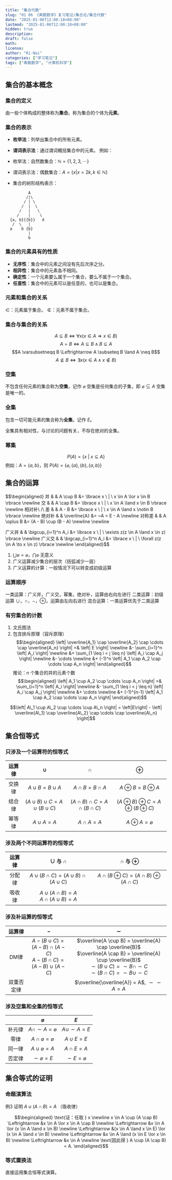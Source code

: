 ```yaml
---
title: "集合代数"
slug: "01 06 《离散数学》复习笔记/集合论/集合代数"
date: "2025-01-06T12:00:18+08:00"
lastmod: "2025-01-06T12:00:18+08:00"
hidden: true
description:
draft: false
math:
license:
author: "Ri-Nai"
categories: ["学习笔记"]
tags: ["离散数学", "计算机科学"]
---
```

## 集合的基本概念
### 集合的定义
由一些个体构成的整体称为**集合**。称为集合的个体为**元素**。

### 集合的表示
- **枚举法**：列举出集合中的所有元素。
- **谓词表示法**：通过谓词概括集合中的元素。
例如：
- 枚举法：自然数集合：$\mathbb{N} = \lbrace 1, 2, 3, \cdots \rbrace$
- 谓词表示法：偶数集合：$A = \lbrace x | x = 2k, k \in \mathbb{N} \rbrace$

- 集合的树形结构表示：
```   
          A
         /|\
        / | \
       /  |  \
      /   |   \
     /    |    \
  {a, b}{{b}}   d
   /  \   |
  a    b {b}
          |
          b
``` 

### 集合的元素具有的性质
- **无序性**：集合中的元素之间没有先后次序之分。
- **相异性**：集合中的元素各不相同。
- **确定性**：一个元素要么属于一个集合，要么不属于一个集合。
- **任意性**：集合中的元素可以是任意的，也可以是集合。

### 元素和集合的关系
$\in$：元素属于集合。
$\notin$：元素不属于集合。

### 集合与集合的关系
$$A \subseteq B \Leftrightarrow \forall x(x \in A \Rightarrow x \in B)$$
$$A = B \Leftrightarrow A \subseteq B \land B \subseteq A$$
$$A \varsubsetneqq B \Leftrightarrow A \subseteq B \land A \neq B$$
$$A \nsubseteq B \Leftrightarrow \exists x(x\in A \land x \notin B)$$

### 空集
不包含任何元素的集合称为**空集**，记作 $\varnothing$
空集是任何集合的子集，即 $\varnothing \subseteq A$
空集是唯一的。

### 全集
包含一切可能元素的集合称为**全集**，记作 $E$。

全集具有相对性，与讨论的问题有关，不存在绝对的全集。

### 幂集
$$P(A) = \lbrace x \ | \ x \subseteq A \rbrace$$
例如：$A = \lbrace a, b \rbrace$，则 $P(A) = \lbrace \varnothing, \lbrace a \rbrace, \lbrace b \rbrace, \lbrace a, b \rbrace \rbrace$

## 集合的运算
$$\begin{aligned}
并 & & A \cup B &= \lbrace x \ | \ x \in A \lor x \in B \rbrace  \newline 
交 & & A \cap B &= \lbrace x \ | \ x \in A \land x \in B \rbrace  \newline 
相对补\ /\ 差 & & A - B &= \lbrace x \ | \ x \in A \land x \notin B \rbrace  \newline 
绝对补 & & \overline{A} &= ~A = E - A  \newline 
对称差 & & A \oplus B &= (A - B) \cup (B - A)  \newline   \newline  

广义并 & & \bigcup_{i=1}^n A_i &= \lbrace x \ | \ \exists z(z \in A \land x \in z) \rbrace  \newline 
广义交 & & \bigcap_{i=1}^n A_i &= \lbrace x \ | \ \forall z(z \in A \to x \in z) \rbrace  \newline 
\end{aligned}$$

1. $\displaystyle \bigcup \varnothing = \varnothing$，$\displaystyle \bigcap \varnothing$ 无意义
2. 广义运算减少集合的层次（括弧减少一层）
3. 广义运算的计算：一般情况下可以转变成初级运算

### 运算顺序
一类运算：广义并，广义交，幂集，绝对补，运算由右向左进行
二类运算：初级运算 $\cup$，$\cap$，$-$，$\oplus$，运算由左向右进行
混合运算：一类运算优先于二类运算

### 有穷集合的计数
1. 文氏图法
2. 包含排斥原理（容斥原理）
$$\begin{aligned}
\left| \overline{A_1} \cap \overline{A_2} \cap \cdots \cap \overline{A_n} \right| =& \left| E \right|  \newline  &- \sum_{i=1}^n \left| A_i \right|  \newline  &+ \sum_{1 \leq i < j \leq n} \left| A_i \cap A_j \right|  \newline  &- \cdots   \newline  &+ (-1)^n \left| A_1 \cap A_2 \cap \cdots \cap A_n \right|
\end{aligned}$$
推论：$n$ 个集合的并的元素个数
$$\begin{aligned}
\left| A_1 \cup A_2 \cup \cdots \cup A_n \right| =& \sum_{i=1}^n \left| A_i \right|  \newline  &- \sum_{1 \leq i < j \leq n} \left| A_i \cap A_j \right|  \newline  &+ \cdots   \newline  &+ (-1)^{n-1} \left| A_1 \cap A_2 \cap \cdots \cap A_n \right|
\end{aligned}$$

$$\left| A\_1 \cup A\_2 \cup \cdots \cup A\_n \right| = \left|E\right| - \left| \overline{A\_1} \cap \overline{A\_2} \cap \cdots \cap \overline{A\_n} \right|$$

## 集合恒等式
### 只涉及一个运算符的恒等式

| 运算律 |                 $\cup$                  |                 $\cap$                  |                    $\oplus$                     |
| :-: | :-------------------------------------: | :-------------------------------------: | :---------------------------------------------: |
| 交换律 |          $A \cup B = B \cup A$          |          $A \cap B = B \cap A$          |            $A \oplus B = B \oplus A$            |
| 结合律 | $(A \cup B) \cup C = A \cup (B \cup C)$ | $(A \cap B) \cap C = A \cap (B \cap C)$ | $(A \oplus B) \oplus C = A \oplus (B \oplus C)$ |
| 幂等律 |             $A \cup A = A$              |             $A \cap A = A$              |           $A \oplus A = \varnothing$            |

### 涉及两个不同运算符的恒等式

| 运算律 | $\cup$ 与 $\cap$ | $\cap$ 与 $\oplus$ |
| :-: | :--------------: | :----------------: |
| 分配律 | $A \cup (B \cap C) = (A \cup B) \cap (A \cup C)$ | $A \cap (B \oplus C) = (A \cap B) \oplus (A \cap C)$ |
| 吸收律 | $A \cup (A \cap B) = A$<br>$A \cap (A \cup B) = A$   | |

### 涉及补运算的恒等式

| 运算律 |                            $-$                            |                                                      $\sim$                                                      |
| :-: | :-------------------------------------------------------: | :--------------------------------------------------------------------------------------------------------------: |
| DM律 | $A - (B \cup C) = (A - B) \cap (A - C)$<br>$A - (B \cap C) = (A - B) \cup (A - C)$ | $\overline{A \cup B} = \overline{A} \cap \overline{B}$<br>$\overline{A \cap B} = \overline{A} \cup \overline{B}$<br>$\sim(B \cup C) = \sim B \cap \sim C$<br>$\sim(B \cap C) = \sim B \cup \sim C$ |
| 双重否定律 | | $\overline{\overline{A}} = A$, $\sim \sim A = A$ |

### 涉及空集和全集的恒等式 
| | $\varnothing$ | $E$ |
| :-: | :-----------: | :-: |
| 补元律 | $A \cap \sim A = \varnothing$ | $A \cup \sim A = E$ |
| 零律 | $A \cap \varnothing = \varnothing$ | $A \cup E = E$ |
| 同一律 | $A \cup \varnothing = A$ | $A \cap E = A$ |
| 否定律 | $\sim \varnothing = E$ | $\sim E = \varnothing$ |


## 集合等式的证明
### 命题演算法

例3  证明 $A \cup (A \cap B) = A$ （吸收律）

$$\begin{aligned}
\text{证：任取 } x \newline 
x \in A \cup (A \cap B) \Leftrightarrow &x \in A \lor x \in A \cap B  \newline 
\Leftrightarrow &x \in A \lor (x \in A \land x \in B)  \newline 
\Leftrightarrow &(x \in A \land x \in E) \lor (x \in A \land x \in B)  \newline 
\Leftrightarrow &x \in A \land (x \in E \lor x \in B)  \newline 
\Leftrightarrow &x \in A  \newline 
\text{因此得 } A \cup (A \cap B) = A.
\end{aligned}$$

### 等式置换法
直接运用集合恒等式演算。

